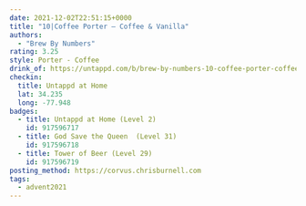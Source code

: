 ```yaml
---
date: 2021-12-02T22:51:15+0000
title: "10|Coffee Porter – Coffee & Vanilla"
authors:
  - "Brew By Numbers"
rating: 3.25
style: Porter - Coffee
drink_of: https://untappd.com/b/brew-by-numbers-10-coffee-porter-coffee-and-vanilla/4570318/
checkin:
  title: Untappd at Home
  lat: 34.235
  long: -77.948
badges:
  - title: Untappd at Home (Level 2)
    id: 917596717
  - title: God Save the Queen  (Level 31)
    id: 917596718
  - title: Tower of Beer (Level 29)
    id: 917596719
posting_method: https://corvus.chrisburnell.com
tags:
  - advent2021
---
```

